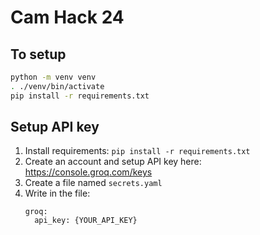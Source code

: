 # Cam Hack 24

## To setup
```sh
python -m venv venv
. ./venv/bin/activate
pip install -r requirements.txt
```

## Setup API key
1. Install requirements: ```pip install -r requirements.txt```
2. Create an account and setup API key here: https://console.groq.com/keys
3. Create a file named `secrets.yaml`
4. Write in the file:
   ```
   groq:
     api_key: {YOUR_API_KEY}
   ```